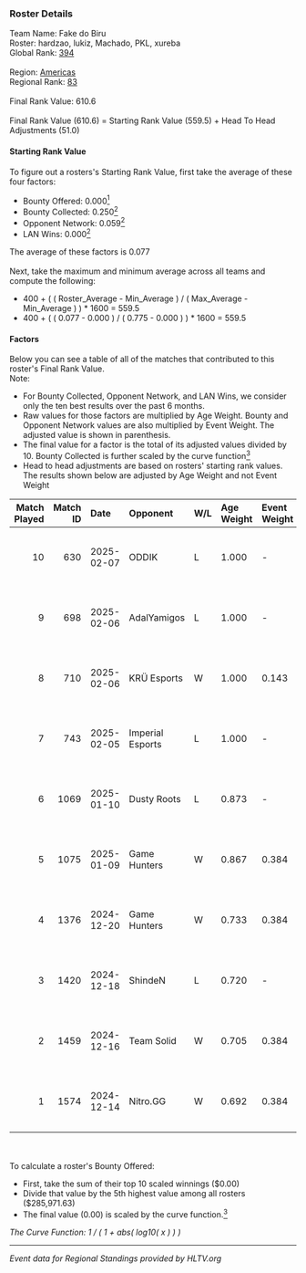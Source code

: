 ### Roster Details<br />
Team Name: Fake do Biru<br />
Roster: hardzao, lukiz, Machado, PKL, xureba<br />
Global Rank: [394](../../standings_global_2025_02_28.md)<br />
<br />
Region: [Americas]( ../../standings_americas_2025_02_28.md)<br />
Regional Rank: [83]( ../../standings_americas_2025_02_28.md)<br />
<br />
Final Rank Value:  610.6<br />
<br />
Final Rank Value (610.6) = Starting Rank Value (559.5) + Head To Head Adjustments (51.0)<br />

#### Starting Rank Value<br />
To figure out a rosters's Starting Rank Value, first take the average of these four factors:<br />
- Bounty Offered: 0.000[<sup>1</sup>](#table2)
- Bounty Collected: 0.250[<sup>2</sup>](#table1)
- Opponent Network: 0.059[<sup>2</sup>](#table1)
- LAN Wins: 0.000[<sup>2</sup>](#table1)

The average of these factors is 0.077<br />
<br />
Next, take the maximum and minimum average across all teams and compute the following:<br />
- 400 + ( ( Roster_Average - Min_Average ) / ( Max_Average - Min_Average ) ) * 1600 = 559.5
- 400 + ( ( 0.077 - 0.000 ) / ( 0.775 - 0.000 ) ) * 1600 = 559.5


#### Factors<br />
Below you can see a table of all of the matches that contributed to this roster's Final Rank Value.<br />
Note:<br />

- For Bounty Collected, Opponent Network, and LAN Wins, we consider only the ten best results over the past 6 months.
- Raw values for those factors are multiplied by Age Weight. Bounty and Opponent Network values are also multiplied by Event Weight. The adjusted value is shown in parenthesis.
- The final value for a factor is the total of its adjusted values divided by 10. Bounty Collected is further scaled by the curve function[<sup>3</sup>](#curveFunction)
- Head to head adjustments are based on rosters' starting rank values. The results shown below are adjusted by Age Weight and not Event Weight
<span id="table1"></span><br />


| Match Played | Match ID | Date       | Opponent         | W/L | Age Weight | Event Weight | Bounty Collected | Opponent Network | LAN Wins  | H2H Adj. | Roster                               |
| -: | -: | :- | :- | :- | :- | :- | :- | :- | :- | -: | :- |
|           10 |      630 | 2025-02-07 | ODDIK            | L   | 1.000      | -            | -                | -                | -         |    -4.64 | hardzao, lukiz, Machado, PKL, xureba |
|            9 |      698 | 2025-02-06 | AdalYamigos      | L   | 1.000      | -            | -                | -                | -         |   -10.49 | hardzao, lukiz, Machado, PKL, xureba |
|            8 |      710 | 2025-02-06 | KRÜ Esports      | W   | 1.000      | 0.143        | 0.002 (0.000)    | 0.118 (0.017)    | 0 (0.000) |    17.63 | hardzao, lukiz, Machado, PKL, xureba |
|            7 |      743 | 2025-02-05 | Imperial Esports | L   | 1.000      | -            | -                | -                | -         |    -4.14 | hardzao, lukiz, Machado, PKL, xureba |
|            6 |     1069 | 2025-01-10 | Dusty Roots      | L   | 0.873      | -            | -                | -                | -         |    -7.63 | hardzao, lukiz, Machado, PKL, xureba |
|            5 |     1075 | 2025-01-09 | Game Hunters     | W   | 0.867      | 0.384        | 0.003 (0.001)    | 0.425 (0.142)    | 0 (0.000) |    18.03 | hardzao, lukiz, Machado, PKL, xureba |
|            4 |     1376 | 2024-12-20 | Game Hunters     | W   | 0.733      | 0.384        | 0.003 (0.001)    | 0.425 (0.120)    | 0 (0.000) |    15.98 | hardzao, lukiz, Machado, PKL, xureba |
|            3 |     1420 | 2024-12-18 | ShindeN          | L   | 0.720      | -            | -                | -                | -         |    -7.27 | hardzao, lukiz, Machado, PKL, xureba |
|            2 |     1459 | 2024-12-16 | Team Solid       | W   | 0.705      | 0.384        | 0.027 (0.007)    | 0.653 (0.177)    | 0 (0.000) |    19.00 | hardzao, lukiz, Machado, PKL, xureba |
|            1 |     1574 | 2024-12-14 | Nitro.GG         | W   | 0.692      | 0.384        | 0.002 (0.001)    | 0.507 (0.135)    | 0 (0.000) |    14.58 | hardzao, lukiz, Machado, PKL, xureba |

<br />
<span id="table2"></span><br />
To calculate a roster's Bounty Offered:<br />

- First, take the sum of their top 10 scaled winnings ($0.00)
- Divide that value by the 5th highest value among all rosters ($285,971.63)
- The final value (0.00) is scaled by the curve function.[<sup>3</sup>](#curveFunction)

<span id="curveFunction"></span>_The Curve Function: 1 / ( 1 + abs( log10( x ) ) )_<br />

---
_Event data for Regional Standings provided by HLTV.org_<br />
